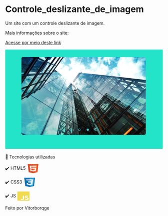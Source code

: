 # Controle_deslizante_de_imagem

Um site com um controle deslizante de imagem.

Mais informações sobre o site:

<a href="https://github.com/vitorborqge/Controle_deslizante_de_imagem-">Acesse por meio deste link</a>

<div>
<img src="Controle deslizante de imagem.jpg">
</div>

<div align="justify">    

🚀 Tecnologias utilizadas

✔️ HTML5 <img align="center" alt="Vitor-HTML" height="30" width="40" src="https://raw.githubusercontent.com/devicons/devicon/master/icons/html5/html5-original.svg">
  

✔️ CSS3 <img align="center" alt="Vitor-CSS" height="30" width="40" src="https://raw.githubusercontent.com/devicons/devicon/master/icons/css3/css3-original.svg">

✔️ JS <img align="center" alt="Vitor-JS" height="30" width="40" src="https://raw.githubusercontent.com/devicons/devicon/master/icons/javascript/javascript-plain.svg">
  </div>
  
  Feito por Vitorborqge
